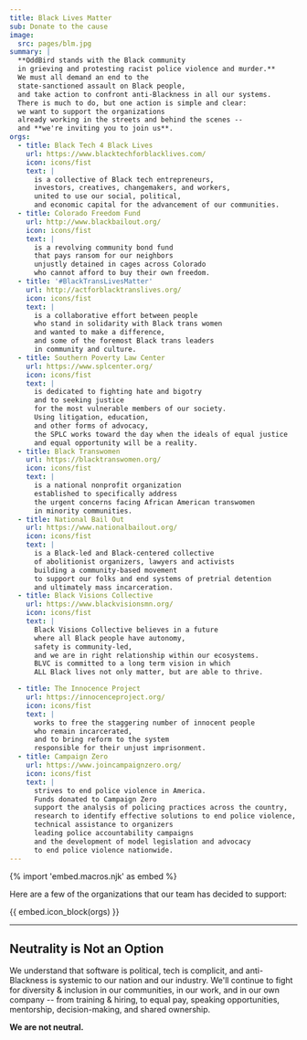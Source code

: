 ```yaml
---
title: Black Lives Matter
sub: Donate to the cause
image:
  src: pages/blm.jpg
summary: |
  **OddBird stands with the Black community
  in grieving and protesting racist police violence and murder.**
  We must all demand an end to the
  state-sanctioned assault on Black people,
  and take action to confront anti-Blackness in all our systems.
  There is much to do, but one action is simple and clear:
  we want to support the organizations
  already working in the streets and behind the scenes --
  and **we're inviting you to join us**.
orgs:
  - title: Black Tech 4 Black Lives
    url: https://www.blacktechforblacklives.com/
    icon: icons/fist
    text: |
      is a collective of Black tech entrepreneurs,
      investors, creatives, changemakers, and workers,
      united to use our social, political,
      and economic capital for the advancement of our communities.
  - title: Colorado Freedom Fund
    url: http://www.blackbailout.org/
    icon: icons/fist
    text: |
      is a revolving community bond fund
      that pays ransom for our neighbors
      unjustly detained in cages across Colorado
      who cannot afford to buy their own freedom.
  - title: '#BlackTransLivesMatter'
    url: http://actforblacktranslives.org/
    icon: icons/fist
    text: |
      is a collaborative effort between people
      who stand in solidarity with Black trans women
      and wanted to make a difference,
      and some of the foremost Black trans leaders
      in community and culture.
  - title: Southern Poverty Law Center
    url: https://www.splcenter.org/
    icon: icons/fist
    text: |
      is dedicated to fighting hate and bigotry
      and to seeking justice
      for the most vulnerable members of our society.
      Using litigation, education,
      and other forms of advocacy,
      the SPLC works toward the day when the ideals of equal justice
      and equal opportunity will be a reality.
  - title: Black Transwomen
    url: https://blacktranswomen.org/
    icon: icons/fist
    text: |
      is a national nonprofit organization
      established to specifically address
      the urgent concerns facing African American transwomen
      in minority communities.
  - title: National Bail Out
    url: https://www.nationalbailout.org/
    icon: icons/fist
    text: |
      is a Black-led and Black-centered collective
      of abolitionist organizers, lawyers and activists
      building a community-based movement
      to support our folks and end systems of pretrial detention
      and ultimately mass incarceration.
  - title: Black Visions Collective
    url: https://www.blackvisionsmn.org/
    icon: icons/fist
    text: |
      Black Visions Collective believes in a future
      where all Black people have autonomy,
      safety is community-led,
      and we are in right relationship within our ecosystems.
      BLVC is committed to a long term vision in which
      ALL Black lives not only matter, but are able to thrive.

  - title: The Innocence Project
    url: https://innocenceproject.org/
    icon: icons/fist
    text: |
      works to free the staggering number of innocent people
      who remain incarcerated,
      and to bring reform to the system
      responsible for their unjust imprisonment.
  - title: Campaign Zero
    url: https://www.joincampaignzero.org/
    icon: icons/fist
    text: |
      strives to end police violence in America.
      Funds donated to Campaign Zero
      support the analysis of policing practices across the country,
      research to identify effective solutions to end police violence,
      technical assistance to organizers
      leading police accountability campaigns
      and the development of model legislation and advocacy
      to end police violence nationwide.
---
```


{% import 'embed.macros.njk' as embed %}

Here are a few of the organizations
that our team has decided to support:

{{ embed.icon_block(orgs) }}

---

## Neutrality is Not an Option

We understand that software is political, tech is complicit, and
anti-Blackness is systemic to our nation and our industry. We'll
continue to fight for diversity & inclusion in our communities, in our
work, and in our own company -- from training & hiring, to equal pay,
speaking opportunities, mentorship, decision-making, and shared
ownership.

**We are not neutral.**

[twitter]: https://twitter.com/oddbird
[email]: mailto:birds@oddbird.net
